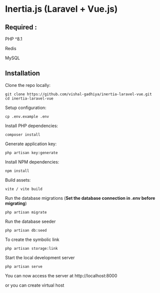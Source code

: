 # Inertia.js (Laravel + Vue.js)

## Required :

PHP ^8.1

Redis

MySQL

## Installation

Clone the repo locally:

    git clone https://github.com/vishal-gadhiya/inertia-laravel-vue.git
    cd inertia-laravel-vue

Setup configuration:

    cp .env.example .env

Install PHP dependencies:

    composer install

Generate application key:

    php artisan key:generate

Install NPM dependencies:

    npm install

Build assets:

    vite / vite build

Run the database migrations (**Set the database connection in .env before migrating**)

    php artisan migrate

Run the database seeder

    php artisan db:seed

To create the symbolic link

    php artisan storage:link

Start the local development server

    php artisan serve

You can now access the server at http://localhost:8000

or you can create virtual host
